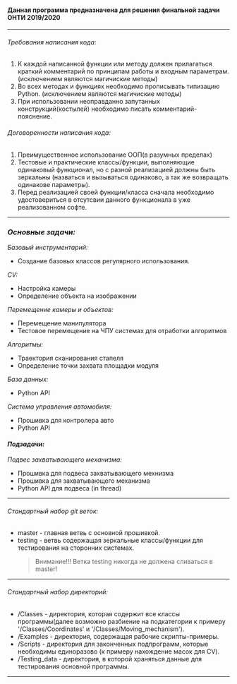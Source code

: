 #### Данная программа предназначена для решения финальной задачи ОНТИ 2019/2020 
-------
###### Требования написания кода:

1. К каждой написанной функции или методу должен прилагаться краткий
   комментарий по принципам работы и входным параметрам. (исключением
   являются магичиские методы)
2. Во всех методах и функциях необходимо прописывать типизацию Python. 
   (исключением являются магичиские методы)
3. При использовании неоправданно запутанных конструкций(костылей)
   необходимо писать комментарий-пояснение.
   
###### Договоренности написания кода:
1. Преимущественное использование ООП(в разумных пределах) 
2. Тестовые и практические классы/функции, выполняющие одинаковый
   функционал, но с разной реализацией должны быть зеркальны (назваться
   и вызываться одинаково, а так же возвращать одинакове параметры).
3. Перед реализацией своей функции/класса сначала необходимо
   удостовериться в отсутсвии данного функционала в уже реализованном
   софте.
--------



### *Основные задачи:*
*Базовый инструментарий:*
- Создание базовых классов регулярного использования.

*CV:*
- Настройка камеры
- Определение объекта на изображении

*Перемещение камеры и объектов:*
- Перемещение манипулятора
- Тестовое перемещение на ЧПУ системах для отработки алгоритмов

*Алгоритмы:*
- Траектория сканирования стапеля
- Определение точки захвата площадки модуля

*База данных:*
- Python API

*Система управления автомобиля:*
- Прошивка для контролера авто
- Python API


#### *Подзадачи:*

*Подвес захватывающего механизма:*
- Прошивка для подвеса захватывающего мехнизма
- Прошивка для захватывающего механизма
- Python API для подвеса (in thread)

-------
###### Стандартный набор git веток:
- master - главная ветвь с основной прошивкой.
- testing - ветвь содержащая зеркальные классы/функции для тестирования
  на сторонних системах.
    >Внимание!!! Ветка testing никогда не должена сливаться в master!
-------

###### Стандартный набор директорий:
- /Classes - директория, которая содержит все классы программы(далее
  возможно разбиение на подкатегории к примеру '/Classes/Coordinates' и
  '/Classes/Moving_mechanism').
- /Examples - директория, содержащая рабочие скрипты-примеры.
- /Scripts - директория для законченных подпрограмм, которые необходимы
  единоразово (к примеру нахождение масок для CV).
- /Testing_data - директория, в которой храняться данные для тестирования основной программы. 
-------